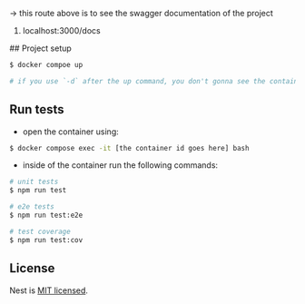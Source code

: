 -> this route above is to see the swagger documentation of the project
<ol>
 <li>localhost:3000/docs</li>
</ol>
## Project setup

```bash
$ docker compoe up 

# if you use `-d` after the up command, you don't gonna see the container's log.
```

## Run tests
+ open the container using: 
```bash
$ docker compose exec -it [the container id goes here] bash
```

+ inside of the container run the following commands:
```bash
# unit tests
$ npm run test

# e2e tests
$ npm run test:e2e

# test coverage
$ npm run test:cov
```

## License

Nest is [MIT licensed](https://github.com/nestjs/nest/blob/master/LICENSE).
